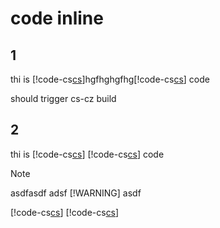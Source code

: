 # code inline

## 1
thi is [!code-cs[cs](CustomizeHrefForAzure.cs)]hgfhghgfhg[!code-cs[cs](CustomizeHrefForAzure.cs)] code

should trigger cs-cz build

## 2
thi is [!code-cs[cs](CustomizeHrefForAzure.cs)] [!code-cs[cs](CustomizeHrefForAzure.cs)] code

> [!NOTE]
> asdfasdf
> adsf
> [!WARNING]
> asdf


[!code-cs[cs](CustomizeHrefForAzure.cs)]
[!code-cs[cs](CustomizeHrefForAzure.cs)]
